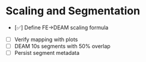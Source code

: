 # Scaling and Segmentation

- [✅] Define FE→DEAM scaling formula
- [ ] Verify mapping with plots
- [ ] DEAM 10s segments with 50% overlap
- [ ] Persist segment metadata
